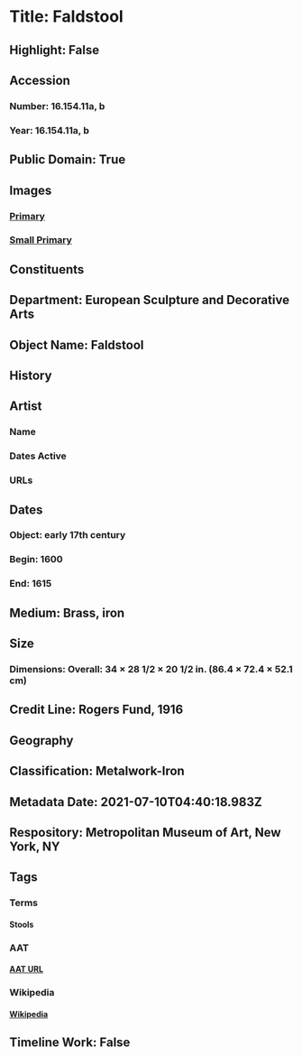 # Title: Faldstool
## Highlight: False
## Accession
### Number: 16.154.11a, b
### Year: 16.154.11a, b
## Public Domain: True
## Images
### [Primary](https://images.metmuseum.org/CRDImages/es/original/34761.jpg)
### [Small Primary](https://images.metmuseum.org/CRDImages/es/web-large/34761.jpg)
## Constituents
## Department: European Sculpture and Decorative Arts
## Object Name: Faldstool
## History
## Artist
### Name
### Dates Active
### URLs
## Dates
### Object: early 17th century
### Begin: 1600
### End: 1615
## Medium: Brass, iron
## Size
### Dimensions: Overall: 34 × 28 1/2 × 20 1/2 in. (86.4 × 72.4 × 52.1 cm)
## Credit Line: Rogers Fund, 1916
## Geography
## Classification: Metalwork-Iron
## Metadata Date: 2021-07-10T04:40:18.983Z
## Respository: Metropolitan Museum of Art, New York, NY
## Tags
### Terms
#### Stools
### AAT
#### [AAT URL](http://vocab.getty.edu/page/aat/300038418)
### Wikipedia
#### [Wikipedia]()
## Timeline Work: False
